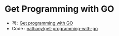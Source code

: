 # Get Programming with GO

* 책 : [Get programming with GO](https://www.manning.com/books/get-programming-with-go?a_aid=nathany&a_bid=53f68821)
* Code : [nathany/get-programming-with-go](https://github.com/nathany/get-programming-with-go)
